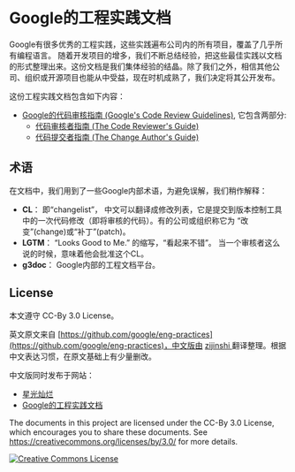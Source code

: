 # Google的工程实践文档

Google有很多优秀的工程实践，这些实践遍布公司内的所有项目，覆盖了几乎所有编程语言。 随着开发项目的增多，我们不断总结经验，把这些最佳实践以文档的形式整理出来。这份文档是我们集体经验的结晶。除了我们之外，相信其他公司、组织或开源项目也能从中受益，现在时机成熟了，我们决定将其公开发布。

这份工程实践文档包含如下内容：
*   [Google的代码审核指南 (Google's Code Review Guidelines)](review/index.md), 它包含两部分:
    *   [代码审核者指南 (The Code Reviewer's Guide)](review/reviewer/index.md)
    *   [代码提交者指南 (The Change Author's Guide)](review/developer/index.md)

## 术语

在文档中，我们用到了一些Google内部术语，为避免误解，我们稍作解释：

*   **CL**： 即“changelist”， 中文可以翻译成修改列表，它是提交到版本控制工具中的一次代码修改（即将审核的代码）。有的公司或组织称它为 “改变”(change)或“补丁”(patch)。
*   **LGTM**： “Looks Good to Me.” 的缩写，“看起来不错”。 当一个审核者这么说的时候，意味着他会批准这个CL。
*   **g3doc**： Google内部的工程文档平台。

## License
本文遵守 CC-By 3.0 License。

英文原文来自 [https://github.com/google/eng-practices](https://github.com/google/eng-practices)，中文版由 [ zijinshi ](https://github.com/zijinshi) 翻译整理。根据中文表达习惯，在原文基础上有少量删改。

中文版同时发布于网站：
*   [星光灿烂](https://delphi.zijinshi.org)
*   [Google的工程实践文档](https://zijinshi.github.io/google_eng_practice/index)

The documents in this project are licensed under the CC-By 3.0 License, which
encourages you to share these documents. See
https://creativecommons.org/licenses/by/3.0/ for more details.

<a rel="license" href="https://creativecommons.org/licenses/by/3.0/"><img alt="Creative Commons License" style="border-width:0" src="https://i.creativecommons.org/l/by/3.0/88x31.png" /></a>

